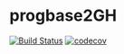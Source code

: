 # progbase2GH
[![Build Status](https://travis-ci.org/TGIfr/progbase2GH.svg?branch=master)](https://travis-ci.org/TGIfr/progbase2GH)
[![codecov](https://codecov.io/gh/TGIfr/progbase2GH/branch/master/graph/badge.svg)](https://codecov.io/gh/TGIfr/progbase2GH)
